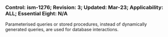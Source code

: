 ### Control: ism-1276; Revision: 3; Updated: Mar-23; Applicability: ALL; Essential Eight: N/A
<p>Parameterised queries or stored procedures, instead of dynamically generated queries, are used for database interactions.</p>